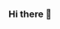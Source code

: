 ### Hi there 👋

<!--
**kareemassad/kareemassad** is a ✨ _special_ ✨ repository because its `README.md` (this file) appears on your GitHub profile.

Here are some ideas to get you started:

- 🌱 I am currently a third-year Software Engineering student at Carleton University.
- 🔭 Currently, I am interning at [Bell Canada](https://www.bell.ca/).
- 👯 I am seeking an internship for the Summer 2021 term in Software Development.
- 📫 My resume and contact info can be found on my [site](https://kareemelassad.me/)
-->
